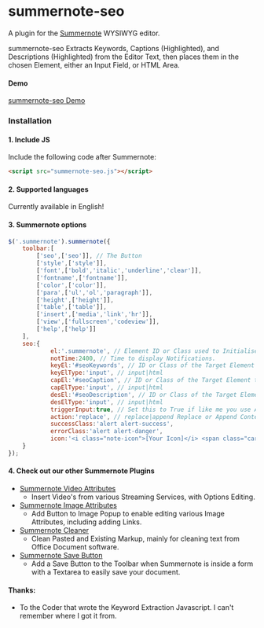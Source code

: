 # summernote-seo
A plugin for the [Summernote](https://github.com/summernote/summernote/) WYSIWYG editor.

summernote-seo Extracts Keywords, Captions (Highlighted), and Descriptions (Highlighted) from the Editor Text, then places them in the chosen Element, either an Input Field, or HTML Area.

#### Demo
[summernote-seo Demo](http://studiojunkyard.github.io/summernote-seo/)

### Installation

#### 1. Include JS

Include the following code after Summernote:

```html
<script src="summernote-seo.js"></script>
```

#### 2. Supported languages

Currently available in English!

#### 3. Summernote options

```javascript
$('.summernote').summernote({
    toolbar:[
        ['seo',['seo']], // The Button
        ['style',['style']],
        ['font',['bold','italic','underline','clear']],
        ['fontname',['fontname']],
        ['color',['color']],
        ['para',['ul','ol','paragraph']],
        ['height',['height']],
        ['table',['table']],
        ['insert',['media','link','hr']],
        ['view',['fullscreen','codeview']],
        ['help',['help']]
    ],
    seo:{
            el:'.summernote', // Element ID or Class used to Initialise Summernote.
            notTime:2400, // Time to display Notifications.
            keyEl:'#seoKeywords', // ID or Class of the Target Element to place Keywords.
            keyElType:'input', // input|html
            capEl:'#seoCaption', // ID or Class of the Target Element to place Caption.
            capElType:'input', // input|html
            desEl:'#seoDescription', // ID or Class of the Target Element to place Description.
            desElType:'input', // input|html
            triggerInput:true, // Set this to True if like me you use AJAX to update single fields
            action:'replace', // replace|append Replace or Append Content.
            successClass:'alert alert-success',
            errorClass:'alert alert-danger',
            icon:'<i class="note-icon">[Your Icon]</i> <span class="caret"></span>',
    }
});
```

#### 4. Check out our other Summernote Plugins
- [Summernote Video Attributes](https://github.com/StudioJunkyard/summernote-video-attributes)
  - Insert Video's from various Streaming Services, with Options Editing.
- [Summernote Image Attributes](https://github.com/StudioJunkyard/summernote-image-attributes)
  - Add Button to Image Popup to enable editing various Image Attributes, including adding Links.
- [Summernote Cleaner](https://github.com/StudioJunkyard/summernote-cleaner)
  - Clean Pasted and Existing Markup, mainly for cleaning text from Office Document software.
- [Summernote Save Button](https://github.com/StudioJunkyard/summernote-save-button)
  - Add a Save Button to the Toolbar when Summernote is inside a form with a Textarea to easily save your document.

#### Thanks:
- To the Coder that wrote the Keyword Extraction Javascript. I can't remember where I got it from.

